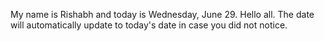 My name is Rishabh and today is Wednesday, June 29. Hello all. The date will automatically update to today's date in case you did not notice.
